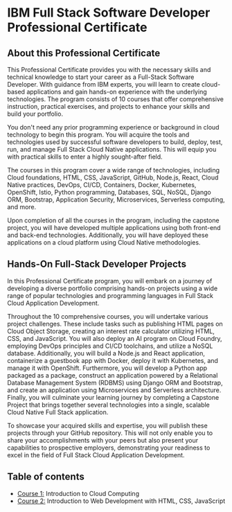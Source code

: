 # IBM Full Stack Software Developer Professional Certificate
## About this Professional Certificate

This Professional Certificate provides you with the necessary skills and technical knowledge to start your career as a Full-Stack Software Developer. With guidance from IBM experts, you will learn to create cloud-based applications and gain hands-on experience with the underlying technologies. The program consists of 10 courses that offer comprehensive instruction, practical exercises, and projects to enhance your skills and build your portfolio.

You don't need any prior programming experience or background in cloud technology to begin this program. You will acquire the tools and technologies used by successful software developers to build, deploy, test, run, and manage Full Stack Cloud Native applications. This will equip you with practical skills to enter a highly sought-after field.

The courses in this program cover a wide range of technologies, including Cloud foundations, HTML, CSS, JavaScript, GitHub, Node.js, React, Cloud Native practices, DevOps, CI/CD, Containers, Docker, Kubernetes, OpenShift, Istio, Python programming, Databases, SQL, NoSQL, Django ORM, Bootstrap, Application Security, Microservices, Serverless computing, and more.

Upon completion of all the courses in the program, including the capstone project, you will have developed multiple applications using both front-end and back-end technologies. Additionally, you will have deployed these applications on a cloud platform using Cloud Native methodologies.

## Hands-On Full-Stack Developer Projects

In this Professional Certificate program, you will embark on a journey of developing a diverse portfolio comprising hands-on projects using a wide range of popular technologies and programming languages in Full Stack Cloud Application Development.

Throughout the 10 comprehensive courses, you will undertake various project challenges. These include tasks such as publishing HTML pages on Cloud Object Storage, creating an interest rate calculator utilizing HTML, CSS, and JavaScript. You will also deploy an AI program on Cloud Foundry, employing DevOps principles and CI/CD toolchains, and utilize a NoSQL database. Additionally, you will build a Node.js and React application, containerize a guestbook app with Docker, deploy it with Kubernetes, and manage it with OpenShift. Furthermore, you will develop a Python app packaged as a package, construct an application powered by a Relational Database Management System (RDBMS) using Django ORM and Bootstrap, and create an application using Microservices and Serverless architecture. Finally, you will culminate your learning journey by completing a Capstone Project that brings together several technologies into a single, scalable Cloud Native Full Stack application.

To showcase your acquired skills and expertise, you will publish these projects through your GitHub repository. This will not only enable you to share your accomplishments with your peers but also present your capabilities to prospective employers, demonstrating your readiness to excel in the field of Full Stack Cloud Application Development.

## Table of contents

- [Course 1:]() Introduction to Cloud Computing
- [Course 2:]() Introduction to Web Development with HTML, CSS, JavaScript
